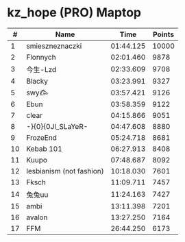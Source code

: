 # kz_hope (PRO) Maptop

|  # | Name | Time | Points |
|-------------- | -------------- | -------------- | -------------- | 
| 1 | smieszneznaczki | 01:44.125 | 10000 | 
| 2 | Flonnych | 02:01.460 | 9878 | 
| 3 | 今生-Lzd | 02:33.609 | 9708 | 
| 4 | Blacky | 03:23.991 | 9327 | 
| 5 | swy𐂃 | 03:57.421 | 9126 | 
| 6 | Ebun | 03:58.359 | 9122 | 
| 7 | clear | 04:15.866 | 9051 | 
| 8 | -}{0}{0JI_SLaYeR- | 04:47.608 | 8880 | 
| 9 | FrozeEnd | 05:24.718 | 8681 | 
| 10 | Kebab 101 | 06:27.913 | 8408 | 
| 11 | Kuupo | 07:48.687 | 8092 | 
| 12 | lesbianism (not fashion) | 10:18.030 | 7601 | 
| 13 | Fksch | 11:09.711 | 7457 | 
| 14 | 兔兔uu | 11:24.163 | 7427 | 
| 15 | ambi | 13:11.398 | 7201 | 
| 16 | avalon | 13:27.250 | 7164 | 
| 17 | FFM | 26:44.250 | 6173 | 

